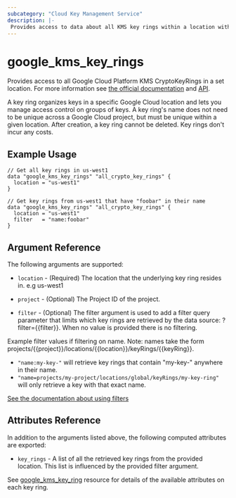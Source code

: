 ```yaml
---
subcategory: "Cloud Key Management Service"
description: |-
 Provides access to data about all KMS key rings within a location with Google Cloud KMS.
---
```


# google_kms_key_rings

Provides access to all Google Cloud Platform KMS CryptoKeyRings in a set location. For more information see
[the official documentation](https://cloud.google.com/kms/docs/resource-hierarchy#key_rings)
and
[API](https://cloud.google.com/kms/docs/reference/rest/v1/projects.locations.keyRings).

A key ring organizes keys in a specific Google Cloud location and lets you manage access control on groups of keys. A key ring's name does not need to be unique across a Google Cloud project, but must be unique within a given location. After creation, a key ring cannot be deleted. Key rings don't incur any costs.

## Example Usage

```hcl
// Get all key rings in us-west1
data "google_kms_key_rings" "all_crypto_key_rings" {
  location = "us-west1"
}

// Get key rings from us-west1 that have "foobar" in their name
data "google_kms_key_rings" "all_crypto_key_rings" {
  location = "us-west1"
  filter   = "name:foobar"
}
```

## Argument Reference

The following arguments are supported:

* `location` - (Required) The location that the underlying key ring resides in. e.g us-west1

* `project` - (Optional) The Project ID of the project.

* `filter` - (Optional) The filter argument is used to add a filter query parameter that limits which key rings are retrieved by the data source: ?filter={{filter}}. When no value is provided there is no filtering.

Example filter values if filtering on name. Note: names take the form projects/{{project}}/locations/{{location}}/keyRings/{{keyRing}}.

* `"name:my-key-"` will retrieve key rings that contain "my-key-" anywhere in their name.
* `"name=projects/my-project/locations/global/keyRings/my-key-ring"` will only retrieve a key with that exact name.

[See the documentation about using filters](https://cloud.google.com/kms/docs/sorting-and-filtering)



## Attributes Reference

In addition to the arguments listed above, the following computed attributes are exported:

* `key_rings` - A list of all the retrieved key rings from the provided location. This list is influenced by the provided filter argument.

See [google_kms_key_ring](https://registry.terraform.io/providers/hashicorp/google/latest/docs/resources/kms_key_ring) resource for details of the available attributes on each key ring.

